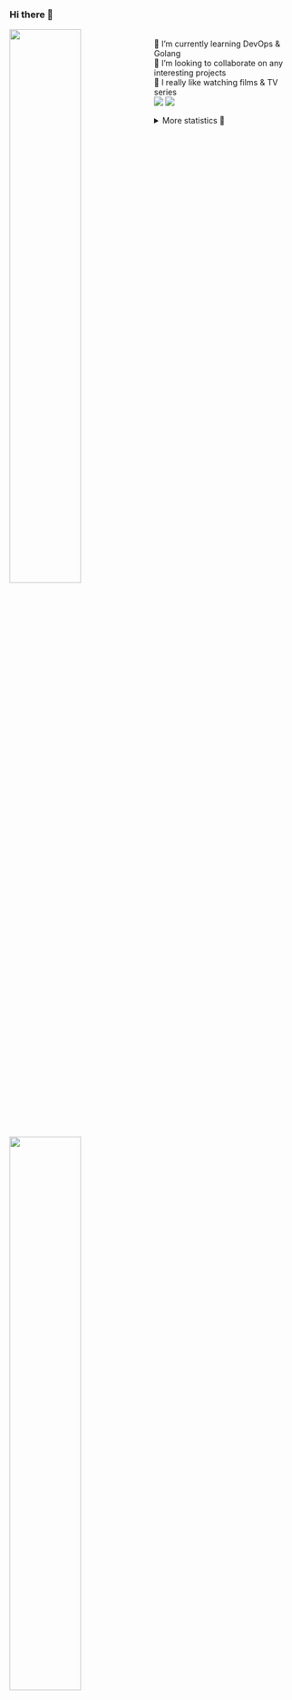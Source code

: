 ### Hi there 👋


[<img align="left" width="50%" src="https://github-readme-stats.vercel.app/api?username=rufusnufus&hide=issues&show_icons=true&count_private=true&theme=transparent&title_color=FF6F40&text_color=FBF9F8&icon_color=F48242&hide_border=true&hide_title=true#gh-dark-mode-only">](https://metrics.lecoq.io/rufusnufus#gh-dark-mode-only)
[<img align="left" width="50%" src="https://github-readme-stats.vercel.app/api?username=rufusnufus&hide=issues&show_icons=true&count_private=true&theme=transparent&title_color=FF6533&text_color=4D4644&icon_color=FF8038&hide_border=true&hide_title=true#gh-light-mode-only">](https://metrics.lecoq.io/rufusnufus#gh-light-mode-only)

<p>
  <br>
  🌱 I’m currently learning DevOps & Golang</br>
  👯 I’m looking to collaborate on any interesting projects</br>
  🎥 I really like watching films & TV series</br>
  <a href="https://linkedin.com/in/rufusnufus"><img src="https://img.shields.io/badge/linkedin-0077B5.svg?style=for-the-badge&logo=linkedin&logoColor=white"/></a>
  <a href="https://t.me/rufusnufus"><img src="https://img.shields.io/badge/-telegram-black?style=for-the-badge&color=blue&logo=telegram"/></a>
</p>

<p text-align="left">
<details>
  <summary>More statistics 👀</summary><br/>

<!--START_SECTION:waka-->
![Code Time](http://img.shields.io/badge/Code%20Time-759%20hrs%203%20mins-blue)

![Profile Views](http://img.shields.io/badge/Profile%20Views-0-blue)

**I'm an Early 🐤** 

```text
🌞 Morning                13347 commits       ██████░░░░░░░░░░░░░░░░░░░   22.68 % 
🌆 Daytime                34466 commits       ███████████████░░░░░░░░░░   58.57 % 
🌃 Evening                10038 commits       ████░░░░░░░░░░░░░░░░░░░░░   17.06 % 
🌙 Night                  998 commits         ░░░░░░░░░░░░░░░░░░░░░░░░░   01.70 % 
```
📅 **I'm Most Productive on Monday** 

```text
Monday                   12537 commits       █████░░░░░░░░░░░░░░░░░░░░   21.30 % 
Tuesday                  11154 commits       █████░░░░░░░░░░░░░░░░░░░░   18.95 % 
Wednesday                12058 commits       █████░░░░░░░░░░░░░░░░░░░░   20.49 % 
Thursday                 11472 commits       █████░░░░░░░░░░░░░░░░░░░░   19.49 % 
Friday                   9968 commits        ████░░░░░░░░░░░░░░░░░░░░░   16.94 % 
Saturday                 1131 commits        ░░░░░░░░░░░░░░░░░░░░░░░░░   01.92 % 
Sunday                   529 commits         ░░░░░░░░░░░░░░░░░░░░░░░░░   00.90 % 
```


📊 **This Week I Spent My Time On** 

```text
💬 Programming Languages: 
Other                    1 hr 20 mins        ███████████████████░░░░░░   76.32 % 
YAML                     16 mins             ████░░░░░░░░░░░░░░░░░░░░░   15.39 % 
Bash                     4 mins              █░░░░░░░░░░░░░░░░░░░░░░░░   04.22 % 
Docker                   3 mins              █░░░░░░░░░░░░░░░░░░░░░░░░   03.17 % 
Text                     0 secs              ░░░░░░░░░░░░░░░░░░░░░░░░░   00.44 % 

🔥 Editors: 
iTerm2                   1 hr 12 mins        █████████████████░░░░░░░░   68.98 % 
VS Code                  32 mins             ████████░░░░░░░░░░░░░░░░░   31.02 % 
```

**I Mostly Code in Go** 

```text
Go                       37 repos            █████░░░░░░░░░░░░░░░░░░░░   20.56 % 
Python                   17 repos            ██░░░░░░░░░░░░░░░░░░░░░░░   09.44 % 
HCL                      9 repos             █░░░░░░░░░░░░░░░░░░░░░░░░   05.00 % 
Kotlin                   5 repos             █░░░░░░░░░░░░░░░░░░░░░░░░   02.78 % 
Shell                    4 repos             █░░░░░░░░░░░░░░░░░░░░░░░░   02.22 % 
```




 Last Updated on 13/04/2024 01:02:29 UTC
<!--END_SECTION:waka-->

</details>
</p>
